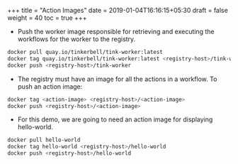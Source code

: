 +++
title = "Action Images"
date = 2019-01-04T16:16:15+05:30
draft = false
weight = 40
toc = true
+++

- Push the worker image responsible for retrieving and executing the workflows for the worker to the registry.

```sh
docker pull quay.io/tinkerbell/tink-worker:latest
docker tag quay.io/tinkerbell/tink-worker:latest <registry-host>/tink-worker
docker push <registry-host>/tink-worker
```

- The registry must have an image for all the actions in a workflow.
  To push an action image:
```sh
docker tag <action-image> <registry-host>/<action-image>
docker push <registry-host>/<action-image>
```

- For this demo, we are going to need an action image for displaying hello-world.
```sh
docker pull hello-world
docker tag hello-world <registry-host>/hello-world
docker push <registry-host>/hello-world
```
